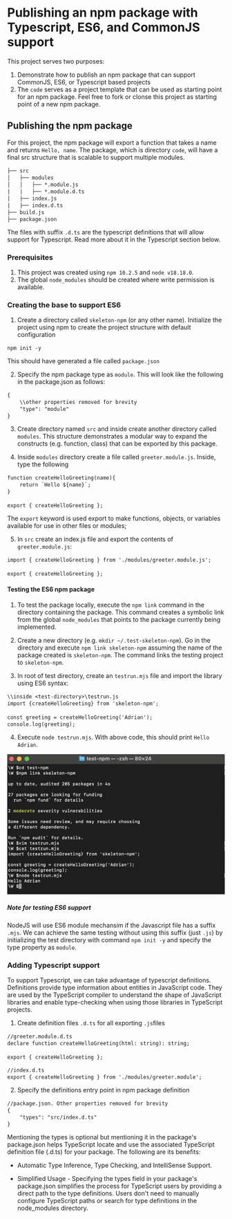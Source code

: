 # Publishing an npm package with Typescript, ES6, and CommonJS support

This project serves two purposes:

1. Demonstrate how to publish an npm package that can support CommonJS, ES6, or Typescript based projects
2. The `code` serves as a project template that can be used as starting point for an npm package. Feel free to fork or clonse this project as starting point of a new npm package.

## Publishing the npm package

For this project, the npm package will export a function that takes a name and returns `Hello, name`. The package, which is directory `code`, will have a final src structure that is scalable to support multiple modules.

```
├── src
│   ├── modules
│   │   ├── *.module.js
|   |   ├── *.module.d.ts
│   ├── index.js
|   ├── index.d.ts
├── build.js
├── package.json
```

The files with suffix `.d.ts` are the typescript definitions that will allow support for Typescript. Read more about it in the Typescript section below.

### Prerequisites

1. This project was created using `npm 10.2.5` and `node v18.18.0`.
2. The global `node_modules` should be created where write permission is available.

### Creating the base to support ES6

1. Create a directory called `skeleton-npm` (or any other name). Initialize the project using npm to create the project structure with default configuration

```
npm init -y
```

This should have generated a file called `package.json`

2. Specify the npm package type as `module`. This will look like the following in the package.json as follows:

```
{
    \\other properties removed for brevity
    "type": "module"
}
```

3. Create directory named `src` and inside create another directory called `modules`. This structure demonstrates a modular way to expand the constructs (e.g. function, class) that can be exported by this package.

4. Inside `modules` directory create a file called `greeter.module.js`. Inside, type the following

```
function createHelloGreeting(name){
    return `Hello ${name}`;
}

export { createHelloGreeting };
```

The `export` keyword is used export to make functions, objects, or variables available for use in other files or modules;

5. In `src` create an index.js file and export the contents of `greeter.module.js`:

```
import { createHelloGreeting } from './modules/greeter.module.js';

export { createHelloGreeting };
```

#### Testing the ES6 npm package

1. To test the package locally, execute the `npm link` command in the directory containing the package. This command creates a symbolic link from the global `node_modules` that points to the package currently being implemented.

2. Create a new directory (e.g. `mkdir ~/.test-skeleton-npm`). Go in the directory and execute `npm link skeleton-npm` assuming the name of the package created is `skeleton-npm`. The command links the testing project to `skeleton-npm`.

3. In root of test directory, create an `testrun.mjs` file and import the library using ES6 syntax:

```
\\inside <test-directory>\testrun.js
import {createHelloGreeting} from 'skeleton-npm';

const greeting = createHelloGreeting('Adrian');
console.log(greeting); 
```

4. Execute `node testrun.mjs`. With above code, this should print `Hello Adrian`. 

![Testing the ES6 npm package](demo_materials/Testing_ES6_Support.png)

##### Note for testing ES6 support

NodeJS will use ES6 module mechansim if the Javascript file has a suffix `.mjs`. We can achieve the same testing without using this suffix (just `.js`) by initializing the test directory with command `npm init -y` and specify the type property as `module`. 

### Adding Typescript support

To support Typescript, we can take advantage of typescript definitions. Definitions provide type information about entities in JavaScript code. They are used by the TypeScript compiler to understand the shape of JavaScript libraries and enable type-checking when using those libraries in TypeScript projects.

1. Create definition files `.d.ts` for all exporting `.js`files

```
//greeter.module.d.ts
declare function createHelloGreeting(html: string): string;

export { createHelloGreeting };
```

```
//index.d.ts
export { createHelloGreeting } from './modules/greeter.module';
```

2. Specify the definitions entry point in npm package definition

```
//package.json. Other properties removed for brevity
{
    "types": "src/index.d.ts"
}
```

Mentioning the types is optional but mentioning it in the package's package.json helps TypeScript locate and use the associated TypeScript definition file (.d.ts) for your package. The following are its benefits:

* Automatic Type Inference, Type Checking, and IntelliSense Support.

* Simplified Usage - Specifying the types field in your package's package.json simplifies the process for TypeScript users by providing a direct path to the type definitions. Users don't need to manually configure TypeScript paths or search for type definitions in the node_modules directory.